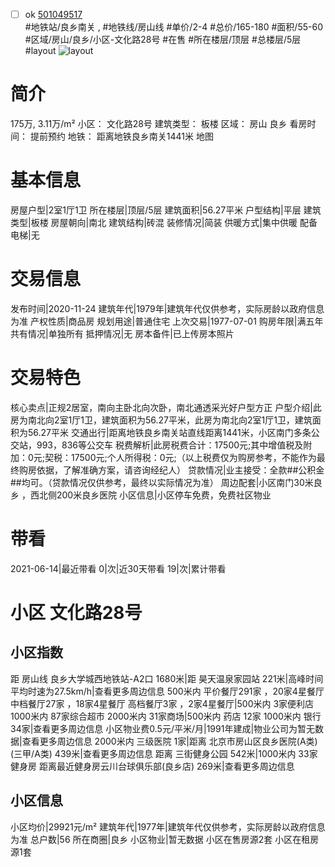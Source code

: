 - [ ] ok [501049517](https://bj.5i5j.com/ershoufang/501049517.html)  
 #地铁站/良乡南关 ,  #地铁线/房山线
#单价/2-4 #总价/165-180 #面积/55-60   #区域/房山/良乡/小区-文化路28号 #在售 #所在楼层/顶层 #总楼层/5层 #layout 
![layout](http://image2a.5i5j.com/bdir/layout/507920.jpg_P5.jpg) 
# 简介 
 175万,  3.11万/m² 
小区： 文化路28号
建筑类型： 板楼
区域： 房山 良乡
看房时间： 提前预约
地铁： 距离地铁良乡南关1441米 地图
# 基本信息 
 房屋户型|2室1厅1卫
所在楼层|顶层/5层
建筑面积|56.27平米
户型结构|平层
建筑类型|板楼
房屋朝向|南北
建筑结构|砖混
装修情况|简装
供暖方式|集中供暖
配备电梯|无
# 交易信息 
 发布时间|2020-11-24
建筑年代|1979年|建筑年代仅供参考，实际房龄以政府信息为准
产权性质|商品房
规划用途|普通住宅
上次交易|1977-07-01
购房年限|满五年
共有情况|单独所有
抵押情况|无
房本备件|已上传房本照片
# 交易特色 
 核心卖点|正规2居室，南向主卧北向次卧，南北通透采光好户型方正
户型介绍|此房为南北向2室1厅1卫，建筑面积为56.27平米，此房为南北向2室1厅1卫，建筑面积为56.27平米
交通出行|距离地铁良乡南关站直线距离1441米，小区南门多条公交站，993，836等公交车
税费解析|此房税费合计：17500元;其中增值税及附加：0元;契税：17500元;个人所得税：0元;（以上税费仅为购房参考，不能作为最终购房依据，了解准确方案，请咨询经纪人）
贷款情况|业主接受：全款##公积金##均可。（贷款情况仅供参考，最终以实际情况为准）
周边配套|小区南门30米良乡  ，西北侧200米良乡医院
小区信息|小区停车免费，免费社区物业
# 带看 
 2021-06-14|最近带看	 0|次|近30天带看	 19|次|累计带看
# 小区 文化路28号
## 小区指数 
 距 房山线 良乡大学城西地铁站-A2口 1680米|距 昊天温泉家园站 221米|高峰时间平均时速为27.5km/h|查看更多周边信息
500米内 平价餐厅291家 ，20家4星餐厅
中档餐厅27家 ，18家4星餐厅
高档餐厅3家 ，2家4星餐厅|500米内 3家便利店
1000米内 87家综合超市
2000米内 31家商场|500米内 药店 12家
1000米内 银行 34家|查看更多周边信息
小区物业费0.5元/平米/月|1991年建成|物业公司为暂无数据|查看更多周边信息
2000米内 三级医院 1家|距离 北京市房山区良乡医院(A类) (三甲/A类) 439米|查看更多周边信息
距离 三街健身公园 542米|1000米内 33家 健身房
距离最近健身房云川台球俱乐部(良乡店) 269米|查看更多周边信息
## 小区信息 
 小区均价|29921元/m²
建筑年代|1977年|建筑年代仅供参考，实际房龄以政府信息为准
总户数|56
所在商圈|良乡
小区物业|暂无数据
小区在售房源2套
小区在租房源1套
